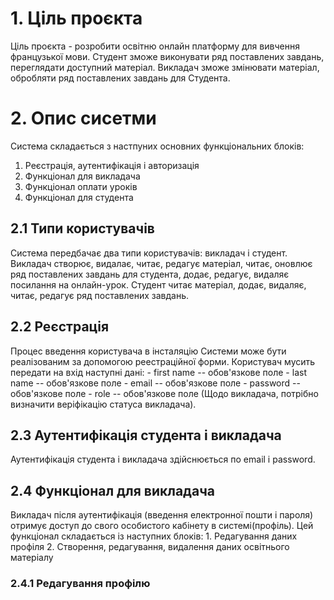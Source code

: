 # 1. Ціль проєкта

Ціль проєкта - розробити освітню онлайн платформу для вивчення французької мови.
Студент зможе виконувати ряд поставлених завдань, переглядати доступний матеріал. Викладач зможе змінювати матеріал, обробляти ряд поставлених завдань для Студента.

# 2. Опис сисетми
Система складається з настпуних основних функціональних блоків:

1. Реєстрація, аутентифікація і авторизація
2. Функціонал для викладача
3. Функціонал оплати уроків
4. Функціонал для студента

## 2.1 Типи користувачів
Система передбачає два типи користувачів: викладач і студент.
Викладач створює, видалає, читає, редагує матеріал, читає, оновлює  ряд поставлених завдань для студента, додає, редагує, видаляє посилання на онлайн-урок. Студент читає матеріал, додає, видаляє, читає, редагує ряд поставлених завдань.

## 2.2 Реєстрація
Процес введення користувача в інсталяцію Системи може бути реалізованим за допомогою реeстраційної форми. Користувач мусить передати на вхід наступні дані:
    - first name -- обов'язкове поле
    - last name -- обов'язкове поле 
    - email -- обов'язкове поле
    - password -- обов'язкове поле
    - role -- обов'язкове поле
(Щодо викладача, потрібно визначити веріфікацію статуса викладача).

## 2.3 Аутентифікація студента і викладача
Аутентифікація студента і викладача здійснюється по email i password.

## 2.4 Функціонал для викладача
Викладач після аутентифікація (введення електронної пошти і пароля) отримує доступ до свого особистого кабінету в системі(профіль). Цей функціонал складається із наступних блоків:
    1. Редагування даних профіля
    2. Створення, редагування, видалення даних освітнього матеріалу

### 2.4.1 Редагування профілю

